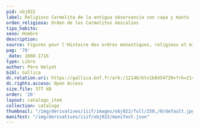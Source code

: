 ```yaml
---
pid: obj022
label: Religioso Carmelita de la antigua observancia con capa y manto
orden_religiosa: Orden de los Carmelitos descalzos
tipo_habito: 
sexo: Hombre
description: 
source: Figures pour l'Histoire des ordres monastiques, religieux et militaires
pag: '79'
_date: 1660-1716
type: Libro
author: Père Helyot
bibl: Gallica
dc.relation.uri: https://gallica.bnf.fr/ark:/12148/btv1b8454720v?rk=21459;2
dc.rights.acceso: Open Access
size.file: 377 kB
order: '26'
layout: catalogo_item
collection: catalogo
thumbnail: "/img/derivatives/iiif/images/obj022/full/250,/0/default.jpg"
manifest: "/img/derivatives/iiif/obj022/manifest.json"
---
```

